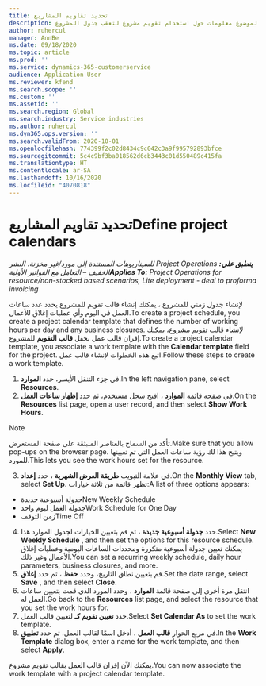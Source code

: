 ```yaml
---
title: تحديد تقاويم المشاريع
description: يقدم هذا الموضوع معلومات حول استخدام تقويم مشروع لتعقب جدول المشروع.
author: ruhercul
manager: AnnBe
ms.date: 09/18/2020
ms.topic: article
ms.prod: ''
ms.service: dynamics-365-customerservice
audience: Application User
ms.reviewer: kfend
ms.search.scope: ''
ms.custom: ''
ms.assetid: ''
ms.search.region: Global
ms.search.industry: Service industries
ms.author: ruhercul
ms.dyn365.ops.version: ''
ms.search.validFrom: 2020-10-01
ms.openlocfilehash: 774399f2c02d8434c9c042c3a9f995792893bfce
ms.sourcegitcommit: 5c4c9bf3ba018562d6cb3443c01d550489c415fa
ms.translationtype: HT
ms.contentlocale: ar-SA
ms.lasthandoff: 10/16/2020
ms.locfileid: "4070818"
---
```

# <a name="define-project-calendars"></a><span data-ttu-id="c2919-103">تحديد تقاويم المشاريع</span><span class="sxs-lookup"><span data-stu-id="c2919-103">Define project calendars</span></span>

<span data-ttu-id="c2919-104">_**ينطبق علي:** ‏‫Project Operations للسيناريوهات المستندة إلى مورد/غير مخزنة‬، ‏‫النشر الخفيف – التعامل مع الفواتير الأولية‬_</span><span class="sxs-lookup"><span data-stu-id="c2919-104">_**Applies To:** Project Operations for resource/non-stocked based scenarios, Lite deployment - deal to proforma invoicing_</span></span>

<span data-ttu-id="c2919-105">لإنشاء جدول زمني للمشروع ، يمكنك إنشاء قالب تقويم للمشروع يحدد عدد ساعات العمل في اليوم وأي عمليات إغلاق للأعمال.</span><span class="sxs-lookup"><span data-stu-id="c2919-105">To create a project schedule, you create a project calendar template that defines the number of working hours per day and any business closures.</span></span> <span data-ttu-id="c2919-106">لإنشاء قالب تقويم مشروع، يمكنك إقران قالب عمل بحقل **قالب التقويم** للمشروع.</span><span class="sxs-lookup"><span data-stu-id="c2919-106">To create a project calendar template, you associate a work template with the **Calendar template** field for the project.</span></span> <span data-ttu-id="c2919-107">اتبع هذه الخطوات لإنشاء قالب عمل.</span><span class="sxs-lookup"><span data-stu-id="c2919-107">Follow these steps to create a work template.</span></span>

1. <span data-ttu-id="c2919-108">في جزء التنقل الأيسر، حدد **الموارد‬**.</span><span class="sxs-lookup"><span data-stu-id="c2919-108">In the left navigation pane, select **Resources**.</span></span> 
2. <span data-ttu-id="c2919-109">في صفحة قائمة **الموارد** ، افتح سجل مستخدم، ثم حدد **إظهار ساعات العمل**.</span><span class="sxs-lookup"><span data-stu-id="c2919-109">On the **Resources** list page, open a user record, and then select **Show Work Hours**.</span></span>

  > [!NOTE]
  > <span data-ttu-id="c2919-110">تأكد من السماح بالعناصر المنبثقة على صفحة المستعرض.</span><span class="sxs-lookup"><span data-stu-id="c2919-110">Make sure that you allow pop-ups on the browser page.</span></span> <span data-ttu-id="c2919-111">ويتيح هذا لك رؤية ساعات العمل التي تم تعيينها للمورد.</span><span class="sxs-lookup"><span data-stu-id="c2919-111">This lets you see the work hours set for the resource.</span></span>
  
3. <span data-ttu-id="c2919-112">في علامة التبويب **طريقة العرض الشهرية** ، حدد **إعداد**.</span><span class="sxs-lookup"><span data-stu-id="c2919-112">On the **Monthly View** tab, select **Set Up**.</span></span> <span data-ttu-id="c2919-113">تظهر قائمة من ثلاثة خيارات:</span><span class="sxs-lookup"><span data-stu-id="c2919-113">A list of three options appears:</span></span> 

  - <span data-ttu-id="c2919-114">جدولة أسبوعية جديدة</span><span class="sxs-lookup"><span data-stu-id="c2919-114">New Weekly Schedule</span></span>
  - <span data-ttu-id="c2919-115">جدولة العمل ليوم واحد</span><span class="sxs-lookup"><span data-stu-id="c2919-115">Work Schedule for One Day</span></span>
  - <span data-ttu-id="c2919-116">زمن التوقف</span><span class="sxs-lookup"><span data-stu-id="c2919-116">Time Off</span></span>

4. <span data-ttu-id="c2919-117">حدد **جدولة أسبوعية جديدة** ، ثم قم بتعيين الخيارات لجدول الموارد هذا.</span><span class="sxs-lookup"><span data-stu-id="c2919-117">Select **New Weekly Schedule** , and then set the options for this resource schedule.</span></span> <span data-ttu-id="c2919-118">يمكنك تعيين جدولة أسبوعية متكررة ومحددات الساعات اليومية وعمليات إغلاق الأعمال وغير ذلك.</span><span class="sxs-lookup"><span data-stu-id="c2919-118">You can set a recurring weekly schedule, daily hour parameters, business closures, and more.</span></span>
5. <span data-ttu-id="c2919-119">قم بتعيين نطاق التاريخ، وحدد **حفظ** ، ثم حدد **إغلاق**.</span><span class="sxs-lookup"><span data-stu-id="c2919-119">Set the date range, select **Save** , and then select **Close**.</span></span> 
6. <span data-ttu-id="c2919-120">انتقل مرة أخرى إلى صفحة قائمة **الموارد** ، وحدد المورد الذي قمت بتعيين ساعات العمل له.</span><span class="sxs-lookup"><span data-stu-id="c2919-120">Go back to the **Resources** list page, and select the resource that you set the work hours for.</span></span> 
7. <span data-ttu-id="c2919-121">حدد **تعيين تقويم كـ** لتعيين قالب العمل.</span><span class="sxs-lookup"><span data-stu-id="c2919-121">Select **Set Calendar As** to set the work template.</span></span> 
8. <span data-ttu-id="c2919-122">في مربع الحوار **قالب العمل** ، أدخل اسمًا لقالب العمل، ثم حدد **تطبيق**.</span><span class="sxs-lookup"><span data-stu-id="c2919-122">In the **Work Template** dialog box, enter a name for the work template, and then select **Apply**.</span></span> 

<span data-ttu-id="c2919-123">يمكنك الآن إقران قالب العمل بقالب تقويم مشروع.</span><span class="sxs-lookup"><span data-stu-id="c2919-123">You can now associate the work template with a project calendar template.</span></span>

